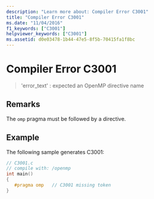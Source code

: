 ```yaml
---
description: "Learn more about: Compiler Error C3001"
title: "Compiler Error C3001"
ms.date: "11/04/2016"
f1_keywords: ["C3001"]
helpviewer_keywords: ["C3001"]
ms.assetid: d0e03478-1b44-47e5-8f5b-70415fa1f8bc
---
```

# Compiler Error C3001

> 'error_text' : expected an OpenMP directive name

## Remarks

The `omp` pragma must be followed by a directive.

## Example

The following sample generates C3001:

```c
// C3001.c
// compile with: /openmp
int main()
{
   #pragma omp   // C3001 missing token
}
```
